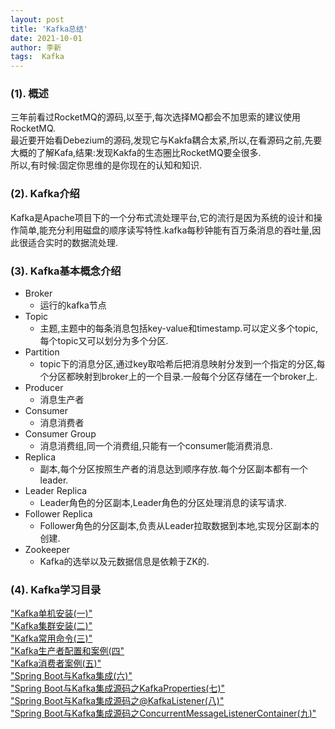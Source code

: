 ```yaml
---
layout: post
title: 'Kafka总结' 
date: 2021-10-01
author: 李新
tags:  Kafka
---
```


### (1). 概述
三年前看过RocketMQ的源码,以至于,每次选择MQ都会不加思索的建议使用RocketMQ.     
最近要开始看Debezium的源码,发现它与Kakfa耦合太紧,所以,在看源码之前,先要大概的了解Kafa,结果:发现Kakfa的生态圈比RocketMQ要全很多.     
所以,有时候:固定你思维的是你现在的认知和知识.   
### (2). Kafka介绍
Kafka是Apache项目下的一个分布式流处理平台,它的流行是因为系统的设计和操作简单,能充分利用磁盘的顺序读写特性.kafka每秒钟能有百万条消息的吞吐量,因此很适合实时的数据流处理.   

### (3). Kafka基本概念介绍
+ Broker
  - 运行的kafka节点
+ Topic
  - 主题,主题中的每条消息包括key-value和timestamp.可以定义多个topic,每个topic又可以划分为多个分区.  
+ Partition
  - topic下的消息分区,通过key取哈希后把消息映射分发到一个指定的分区,每个分区都映射到broker上的一个目录.一般每个分区存储在一个broker上.  
+ Producer
  - 消息生产者
+ Consumer
  - 消息消费者
+ Consumer Group
  - 消息消费组,同一个消费组,只能有一个consumer能消费消息.
+ Replica
  - 副本,每个分区按照生产者的消息达到顺序存放.每个分区副本都有一个leader.
+ Leader Replica
  - Leader角色的分区副本,Leader角色的分区处理消息的读写请求.
+ Follower Replica
  - Follower角色的分区副本,负责从Leader拉取数据到本地,实现分区副本的创建.  
+ Zookeeper
  - Kafka的选举以及元数据信息是依赖于ZK的.

### (4). Kafka学习目录
["Kafka单机安装(一)"](/2021/09/13/Kafka-Install.html)  
["Kafka集群安装(二)"](/2021/10/01/Kafka-Cluster-Install.html)   
["Kafka常用命令(三)"](/2021/10/01/Kafka-Command.html)     
["Kafka生产者配置和案例(四"](/2021/10/01/Kafka-Producer.html)     
["Kafka消费者案例(五)"](/2021/10/01/Kafka-Consumer.html)           
["Spring Boot与Kafka集成(六)"](/2021/10/01/Kafka-SpringBoot.html)          
["Spring Boot与Kafka集成源码之KafkaProperties(七)"](/2021/10/01/Kafka-SpringBoot-KafkaProperties.html)   
["Spring Boot与Kafka集成源码之@KafkaListener(八)"](/2021/10/01/Kafka-SpringBoot-KafkaListener.html)   
["Spring Boot与Kafka集成源码之ConcurrentMessageListenerContainer(九)"](/2021/10/01/Kafka-SpringBoot-ConcurrentMessageListenerContainer.html)   